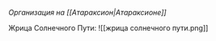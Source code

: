*Организация на [[Атараксион|Атараксионе]]*


Жрица Солнечного Пути:
![[жрица солнечного пути.png]]
